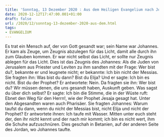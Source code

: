 ```yaml
---
title: 'Sonntag, 13 Dezember 2020 : Aus dem Heiligen Evangelium nach Johannes - Joh 1,6-8.19-28.'
date: 2020-12-12T17:47:00.001+01:00
draft: false
url: /2020/12/sonntag-13-dezember-2020-aus-dem.html
tags: 
- EVANGELIUM
---
```


Es trat ein Mensch auf, der von Gott gesandt war; sein Name war Johannes. Er kam als Zeuge, um Zeugnis abzulegen für das Licht, damit alle durch ihn zum Glauben kommen. Er war nicht selbst das Licht, er sollte nur Zeugnis ablegen für das Licht. Dies ist das Zeugnis des Johannes: Als die Juden von Jerusalem aus Priester und Leviten zu ihm sandten mit der Frage: Wer bist du?, bekannte er und leugnete nicht; er bekannte: Ich bin nicht der Messias. Sie fragten ihn: Was bist du dann? Bist du Elija? Und er sagte: Ich bin es nicht. Bist du der Prophet? Er antwortete: Nein. Da fragten sie ihn: Wer bist du? Wir müssen denen, die uns gesandt haben, Auskunft geben. Was sagst du über dich selbst? Er sagte: Ich bin die Stimme, die in der Wüste ruft: Ebnet den Weg für den Herrn!, wie der Prophet Jesaja gesagt hat. Unter den Abgesandten waren auch Pharisäer. Sie fragten Johannes: Warum taufst du dann, wenn du nicht der Messias bist, nicht Elija und nicht der Prophet? Er antwortete ihnen: Ich taufe mit Wasser. Mitten unter euch steht der, den ihr nicht kennt und der nach mir kommt; ich bin es nicht wert, ihm die Schuhe aufzuschnüren. Dies geschah in Betanien, auf der anderen Seite des Jordan, wo Johannes taufte.